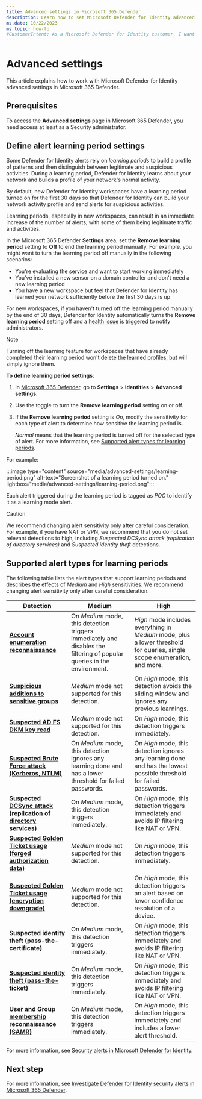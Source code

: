 ```yaml
---
title: Advanced settings in Microsoft 365 Defender
description: Learn how to set Microsoft Defender for Identity advanced settings in Microsoft 365 Defender.
ms.date: 10/22/2023
ms.topic: how-to
#CustomerIntent: As a Microsoft Defender for Identity customer, I want to know how and when to use an alert learning mode to reduce the number of false positives.
---
```


# Advanced settings

This article explains how to work with Microsoft Defender for Identity advanced settings in Microsoft 365 Defender.

## Prerequisites

To access the **Advanced settings** page in Microsoft 365 Defender, you need access at least as a Security administrator.

## Define alert learning period settings

Some Defender for Identity alerts rely on *learning periods* to build a profile of patterns and then distinguish between legitimate and suspicious activities. During a learning period, Defender for Identity learns about your network and builds a profile of your network's normal activity.

By default, new Defender for Identity workspaces have a learning period turned on for the first 30 days so that Defender for Identity can build your network activity profile and send alerts for suspicious activities.

Learning periods, especially in new workspaces, can result in an immediate increase of the number of alerts, with some of them being legitimate traffic and activities.

In the Microsoft 365 Defender **Settings** area, set the **Remove learning period** setting to **Off** to end the learning period manually. For example, you might want to turn the learning period off manually in the following scenarios:

- You're evaluating the service and want to start working immediately
- You've installed a new sensor on a domain controller and don't need a new learning period
- You have a new workspace but feel that Defender for Identity has learned your network sufficiently before the first 30 days is up

For new workspaces, if you haven't turned off the learning period manually by the end of 30 days, Defender for Identity automatically turns the **Remove learning period** setting off and a [health issue](health-alerts.md#learning-mode-has-automatically-ended-for-this-tenant) is triggered to notify administrators.

>[!NOTE]
> Turning off the learning feature for workspaces that have already completed their learning period won't delete the learned profiles, but will simply ignore them.

**To define learning period settings**:

1. In [Microsoft 365 Defender](https://security.microsoft.com), go to **Settings** > **Identities** > **Advanced settings**. 
1. Use the toggle to turn the **Remove learning period** setting on or off.
1. If the **Remove learning period** setting is *On*, modify the sensitivity for each type of alert to determine how sensitive the learning period is. 

    *Normal* means that the learning period is turned off for the selected type of alert. For more information, see [Supported alert types for learning periods](#supported-alert-types-for-learning-periods).

For example:

:::image type="content" source="media/advanced-settings/learning-period.png" alt-text="Screenshot of a learning period turned on." lightbox="media/advanced-settings/learning-period.png":::

Each alert triggered during the learning period is tagged as *POC* to identify it as a learning mode alert.

> [!CAUTION]
> We recommend changing alert sensitivity only after careful consideration. For example, if you have NAT or VPN, we recommend that you do not set relevant detections to high, including *Suspected DCSync attack (replication of directory services)* and  *Suspected identity theft* detections.
>

## Supported alert types for learning periods

The following table lists the alert types that support learning periods and describes the effects of *Medium* and *High* sensitivities.  We recommend changing alert sensitivity only after careful consideration.

|Detection  |Medium  |High  |
|---------|---------|---------|
|**[Account enumeration reconnaissance](reconnaissance-discovery-alerts.md#account-enumeration-reconnaissance-external-id-2003)**     |    On *Medium* mode, this detection triggers immediately and disables the filtering of popular queries in the environment.         |   *High* mode includes everything in *Medium* mode, plus a lower threshold for queries, single scope enumeration, and more.     |
|**[Suspicious additions to sensitive groups](persistence-privilege-escalation-alerts.md#suspicious-additions-to-sensitive-groups-external-id-2024)**     |      *Medium* mode not supported for this detection.     |    On *High* mode, this detection avoids the sliding window and ignores any previous learnings.    |
|**[Suspected AD FS DKM key read](credential-access-alerts.md#suspected-ad-fs-dkm-key-read-external-id-2413)**     |    *Medium* mode not supported for this detection.        |   On *High* mode, this detection triggers immediately.      |
|**[Suspected Brute Force attack (Kerberos, NTLM)](credential-access-alerts.md#suspected-brute-force-attack-kerberos-ntlm-external-id-2023)**     |   On *Medium* mode, this detection ignores any learning done and has a lower threshold for failed passwords.           | On *High* mode, this detection ignores any learning done and has the lowest possible threshold for failed passwords.        |
|**[Suspected DCSync attack (replication of directory services)](credential-access-alerts.md#suspected-dcsync-attack-replication-of-directory-services-external-id-2006)**     |   On *Medium* mode, this detection triggers immediately.         | On *High* mode, this detection triggers immediately and avoids IP filtering like NAT or VPN.        |
|**[Suspected Golden Ticket usage (forged authorization data)](credential-access-alerts.md#suspected-golden-ticket-usage-forged-authorization-data-external-id-2013)**     |       *Medium* mode not supported for this detection.      |     On *High* mode, this detection triggers immediately.    |
|**[Suspected Golden Ticket usage (encryption downgrade)](persistence-privilege-escalation-alerts.md#suspected-golden-ticket-usage-encryption-downgrade-external-id-2009)**     |  *Medium* mode not supported for this detection.           |    On *High* mode, this detection triggers an alert based on lower confidence resolution of a device.     |
|**Suspected identity theft (pass-the-certificate)**     |     On *Medium* mode, this detection triggers immediately.         |  On *High* mode, this detection triggers immediately and avoids IP filtering like NAT or VPN.       |
|**[Suspected identity theft (pass-the-ticket)](lateral-movement-alerts.md#suspected-identity-theft-pass-the-ticket-external-id-2018)**     |  On *Medium* mode, this detection triggers immediately.           |    On *High* mode, this detection triggers immediately and avoids IP filtering like NAT or VPN.      |
|**[User and Group membership reconnaissance (SAMR)](reconnaissance-discovery-alerts.md#user-and-group-membership-reconnaissance-samr-external-id-2021)**     |     On *Medium* mode, this detection triggers immediately.        |   On *High* mode, this detection triggers immediately and includes a lower alert threshold.  |

For more information, see [Security alerts in Microsoft Defender for Identity](alerts-overview.md).

## Next step

For more information, see [Investigate Defender for Identity security alerts in Microsoft 365 Defender](manage-security-alerts.md).
 
